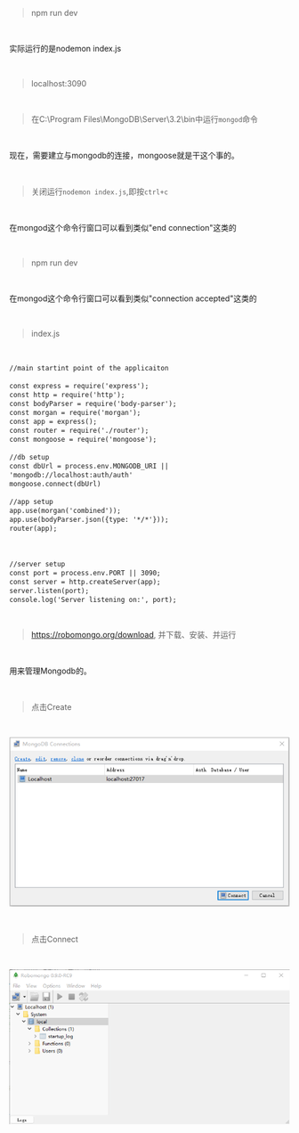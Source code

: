 > npm run dev

<br>

实际运行的是nodemon index.js

<br>

> localhost:3090

<br>

> 在C:\Program Files\MongoDB\Server\3.2\bin中运行`mongod`命令

<br>

现在，需要建立与mongodb的连接，mongoose就是干这个事的。

<br>

> 关闭运行`nodemon index.js`,即按`ctrl+c`

<br>

在mongod这个命令行窗口可以看到类似"end connection"这类的

<br>

> npm run dev

<br>

在mongod这个命令行窗口可以看到类似"connection accepted"这类的

<br>

> index.js

<br>

	//main startint point of the applicaiton
	
	const express = require('express');
	const http = require('http');
	const bodyParser = require('body-parser');
	const morgan = require('morgan');
	const app = express();
	const router = require('./router');
	const mongoose = require('mongoose');
	
	//db setup
	const dbUrl = process.env.MONGODB_URI || 'mongodb://localhost:auth/auth'
	mongoose.connect(dbUrl)
	
	//app setup
	app.use(morgan('combined'));
	app.use(bodyParser.json({type: '*/*'}));
	router(app);
	
	
	
	//server setup
	const port = process.env.PORT || 3090;
	const server = http.createServer(app);
	server.listen(port);
	console.log('Server listening on:', port);


<br>

> https://robomongo.org/download, 并下载、安装、并运行

<br>

用来管理Mongodb的。

<br>

> 点击Create

<br>

![](06.png)

<br>

> 点击Connect

<br>

![](07.png)








